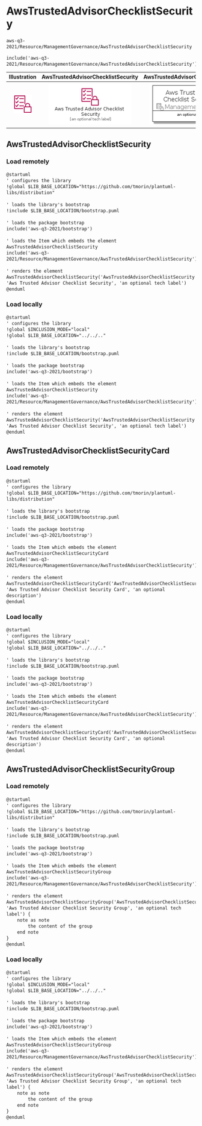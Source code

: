 # AwsTrustedAdvisorChecklistSecurity


```text
aws-q3-2021/Resource/ManagementGovernance/AwsTrustedAdvisorChecklistSecurity
```

```text
include('aws-q3-2021/Resource/ManagementGovernance/AwsTrustedAdvisorChecklistSecurity')
```



| Illustration | AwsTrustedAdvisorChecklistSecurity | AwsTrustedAdvisorChecklistSecurityCard | AwsTrustedAdvisorChecklistSecurityGroup |
| :---: | :---: | :---: | :---: |
| ![illustration for Illustration](../../../aws-q3-2021/Resource/ManagementGovernance/AwsTrustedAdvisorChecklistSecurity.png) | ![illustration for AwsTrustedAdvisorChecklistSecurity](../../../aws-q3-2021/Resource/ManagementGovernance/AwsTrustedAdvisorChecklistSecurity.Local.png) | ![illustration for AwsTrustedAdvisorChecklistSecurityCard](../../../aws-q3-2021/Resource/ManagementGovernance/AwsTrustedAdvisorChecklistSecurityCard.Local.png) | ![illustration for AwsTrustedAdvisorChecklistSecurityGroup](../../../aws-q3-2021/Resource/ManagementGovernance/AwsTrustedAdvisorChecklistSecurityGroup.Local.png) |




## AwsTrustedAdvisorChecklistSecurity

### Load remotely
```plantuml
@startuml
' configures the library
!global $LIB_BASE_LOCATION="https://github.com/tmorin/plantuml-libs/distribution"

' loads the library's bootstrap
!include $LIB_BASE_LOCATION/bootstrap.puml

' loads the package bootstrap
include('aws-q3-2021/bootstrap')

' loads the Item which embeds the element AwsTrustedAdvisorChecklistSecurity
include('aws-q3-2021/Resource/ManagementGovernance/AwsTrustedAdvisorChecklistSecurity')

' renders the element
AwsTrustedAdvisorChecklistSecurity('AwsTrustedAdvisorChecklistSecurity', 'Aws Trusted Advisor Checklist Security', 'an optional tech label')
@enduml
```

### Load locally
```plantuml
@startuml
' configures the library
!global $INCLUSION_MODE="local"
!global $LIB_BASE_LOCATION="../../.."

' loads the library's bootstrap
!include $LIB_BASE_LOCATION/bootstrap.puml

' loads the package bootstrap
include('aws-q3-2021/bootstrap')

' loads the Item which embeds the element AwsTrustedAdvisorChecklistSecurity
include('aws-q3-2021/Resource/ManagementGovernance/AwsTrustedAdvisorChecklistSecurity')

' renders the element
AwsTrustedAdvisorChecklistSecurity('AwsTrustedAdvisorChecklistSecurity', 'Aws Trusted Advisor Checklist Security', 'an optional tech label')
@enduml
```

## AwsTrustedAdvisorChecklistSecurityCard

### Load remotely
```plantuml
@startuml
' configures the library
!global $LIB_BASE_LOCATION="https://github.com/tmorin/plantuml-libs/distribution"

' loads the library's bootstrap
!include $LIB_BASE_LOCATION/bootstrap.puml

' loads the package bootstrap
include('aws-q3-2021/bootstrap')

' loads the Item which embeds the element AwsTrustedAdvisorChecklistSecurityCard
include('aws-q3-2021/Resource/ManagementGovernance/AwsTrustedAdvisorChecklistSecurity')

' renders the element
AwsTrustedAdvisorChecklistSecurityCard('AwsTrustedAdvisorChecklistSecurityCard', 'Aws Trusted Advisor Checklist Security Card', 'an optional description')
@enduml
```

### Load locally
```plantuml
@startuml
' configures the library
!global $INCLUSION_MODE="local"
!global $LIB_BASE_LOCATION="../../.."

' loads the library's bootstrap
!include $LIB_BASE_LOCATION/bootstrap.puml

' loads the package bootstrap
include('aws-q3-2021/bootstrap')

' loads the Item which embeds the element AwsTrustedAdvisorChecklistSecurityCard
include('aws-q3-2021/Resource/ManagementGovernance/AwsTrustedAdvisorChecklistSecurity')

' renders the element
AwsTrustedAdvisorChecklistSecurityCard('AwsTrustedAdvisorChecklistSecurityCard', 'Aws Trusted Advisor Checklist Security Card', 'an optional description')
@enduml
```

## AwsTrustedAdvisorChecklistSecurityGroup

### Load remotely
```plantuml
@startuml
' configures the library
!global $LIB_BASE_LOCATION="https://github.com/tmorin/plantuml-libs/distribution"

' loads the library's bootstrap
!include $LIB_BASE_LOCATION/bootstrap.puml

' loads the package bootstrap
include('aws-q3-2021/bootstrap')

' loads the Item which embeds the element AwsTrustedAdvisorChecklistSecurityGroup
include('aws-q3-2021/Resource/ManagementGovernance/AwsTrustedAdvisorChecklistSecurity')

' renders the element
AwsTrustedAdvisorChecklistSecurityGroup('AwsTrustedAdvisorChecklistSecurityGroup', 'Aws Trusted Advisor Checklist Security Group', 'an optional tech label') {
    note as note
        the content of the group
    end note
}
@enduml
```

### Load locally
```plantuml
@startuml
' configures the library
!global $INCLUSION_MODE="local"
!global $LIB_BASE_LOCATION="../../.."

' loads the library's bootstrap
!include $LIB_BASE_LOCATION/bootstrap.puml

' loads the package bootstrap
include('aws-q3-2021/bootstrap')

' loads the Item which embeds the element AwsTrustedAdvisorChecklistSecurityGroup
include('aws-q3-2021/Resource/ManagementGovernance/AwsTrustedAdvisorChecklistSecurity')

' renders the element
AwsTrustedAdvisorChecklistSecurityGroup('AwsTrustedAdvisorChecklistSecurityGroup', 'Aws Trusted Advisor Checklist Security Group', 'an optional tech label') {
    note as note
        the content of the group
    end note
}
@enduml
```

